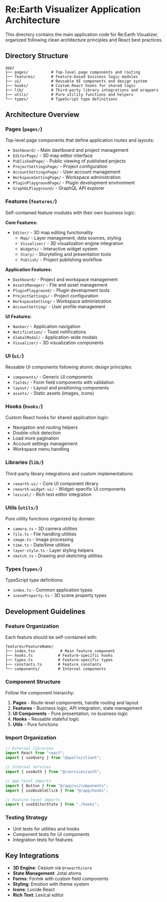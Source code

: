 # Re:Earth Visualizer Application Architecture

This directory contains the main application code for Re:Earth Visualizer, organized following clean architecture principles and React best practices.

## Directory Structure

```
app/
├── pages/          # Top-level page components and routing
├── features/       # Feature-based business logic modules
├── ui/             # Reusable UI components and design system
├── hooks/          # Custom React hooks for shared logic
├── lib/            # Third-party library integrations and wrappers
├── utils/          # Pure utility functions and helpers
└── types/          # TypeScript type definitions
```

## Architecture Overview

### Pages (`pages/`)

Top-level page components that define application routes and layouts:

- `Dashboard/` - Main dashboard and project management
- `EditorPage/` - 3D map editor interface
- `PublishedPage/` - Public viewing of published projects
- `ProjectSettingsPage/` - Project configuration
- `AccountSettingsPage/` - User account management
- `WorkspaceSettingPage/` - Workspace administration
- `PluginPlaygroundPage/` - Plugin development environment
- `GraphQLPlayground/` - GraphQL API explorer

### Features (`features/`)

Self-contained feature modules with their own business logic:

**Core Features:**

- `Editor/` - 3D map editing functionality
  - `Map/` - Layer management, data sources, styling
  - `Visualizer/` - 3D visualization engine integration
  - `Widgets/` - Interactive widget system
  - `Story/` - Storytelling and presentation tools
  - `Publish/` - Project publishing workflow

**Application Features:**

- `Dashboard/` - Project and workspace management
- `AssetsManager/` - File and asset management
- `PluginPlayground/` - Plugin development tools
- `ProjectSettings/` - Project configuration
- `WorkspaceSetting/` - Workspace administration
- `AccountSetting/` - User profile management

**UI Features:**

- `Navbar/` - Application navigation
- `Notification/` - Toast notifications
- `GlobalModal/` - Application-wide modals
- `Visualizer/` - 3D visualization components

### UI (`ui/`)

Reusable UI components following atomic design principles:

- `components/` - Generic UI components
- `fields/` - Form field components with validation
- `layout/` - Layout and positioning components
- `assets/` - Static assets (images, icons)

### Hooks (`hooks/`)

Custom React hooks for shared application logic:

- Navigation and routing helpers
- Double-click detection
- Load more pagination
- Account settings management
- Workspace menu handling

### Libraries (`lib/`)

Third-party library integrations and custom implementations:

- `reearth-ui/` - Core UI component library
- `reearth-widget-ui/` - Widget-specific UI components
- `lexical/` - Rich text editor integration

### Utils (`utils/`)

Pure utility functions organized by domain:

- `camera.ts` - 3D camera utilities
- `file.ts` - File handling utilities
- `image.ts` - Image processing
- `time.ts` - Date/time utilities
- `layer-style.ts` - Layer styling helpers
- `sketch.ts` - Drawing and sketching utilities

### Types (`types/`)

TypeScript type definitions:

- `index.ts` - Common application types
- `sceneProperty.ts` - 3D scene property types

## Development Guidelines

### Feature Organization

Each feature should be self-contained with:

```
features/FeatureName/
├── index.tsx           # Main feature component
├── hooks.ts           # Feature-specific hooks
├── types.ts           # Feature-specific types
├── constants.ts       # Feature constants
└── components/        # Internal components
```

### Component Structure

Follow the component hierarchy:

1. **Pages** - Route-level components, handle routing and layout
2. **Features** - Business logic, API integration, state management
3. **UI Components** - Pure presentation, no business logic
4. **Hooks** - Reusable stateful logic
5. **Utils** - Pure functions

### Import Organization

```typescript
// External libraries
import React from "react";
import { useQuery } from "@apollo/client";

// Internal services
import { useAuth } from "@/services/auth";

// App-level imports
import { Button } from "@/app/ui/components";
import { useDoubleClick } from "@/app/hooks";

// Feature-level imports
import { useEditorState } from "./hooks";
```

### Testing Strategy

- Unit tests for utilities and hooks
- Component tests for UI components
- Integration tests for features

## Key Integrations

- **3D Engine**: Cesium via `@reearth/core`
- **State Management**: Jotai atoms
- **Forms**: Formik with custom field components
- **Styling**: Emotion with theme system
- **Icons**: Lucide React
- **Rich Text**: Lexical editor
